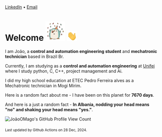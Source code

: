 [LinkedIn](https://www.linkedin.com/in/joão-pedro-gozzoli-b95641301/) &bull;
[Email](joaopedrogozzoli@gmail.com)

# Welcome <img src="happy.gif" height="64px" /> <img src="wave.gif" height="32px" />

I am João, a  **control and automation engineering student** and **mechatronic technician** based in Brazil Br.

Currently, I am studying as a **control and automation engineering** at [Unifei](https://unifei.edu.br) where I study python, C, C++, project management and Ai.

I did my high school education at ETEC Pedro Ferreira alves as a Mechatronic technician in Mogi Mirim.

Here is a random fact about me - I have been on this planet for **7670 days**.

And here is a just a random fact -  **In Albania, nodding your head means "no" and shaking your head means "yes."**.

![JoãoOMago's GitHub Profile View Count](https://komarev.com/ghpvc/?username=JoaoOMago)

<sub>Last updated by Github Actions on 28 Dec, 2024.</sub>
